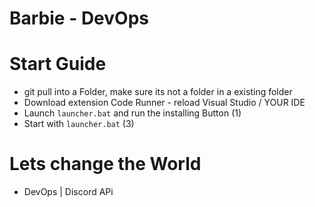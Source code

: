 # Barbie - DevOps

# Start Guide
- git pull into a Folder, make sure its not a folder in a existing folder
- Download extension Code Runner - reload Visual Studio / YOUR IDE
- Launch `launcher.bat` and run the installing Button (1)
- Start with `launcher.bat` (3)

# Lets change the World
- DevOps | Discord APi